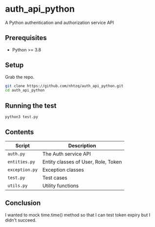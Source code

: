 # auth_api_python
A Python authentication and authorization service API

## Prerequisites

- Python >= 3.8

## Setup

Grab the repo.

```bash
git clone https://github.com/nhtzq/auth_api_python.git
cd auth_api_python
```

## Running the test

```console
python3 test.py
```

## Contents

| Script | Description |
| ------ | ----------- |
| `auth.py` | The Auth service API |
| `entities.py` | Entity classes of User, Role, Token |
| `exception.py` | Exception classes |
| `test.py` | Test cases |
| `utils.py` | Utility functions |

## Conclusion

I wanted to mock time.time() method so that I can test token expiry but I didn't succeed.